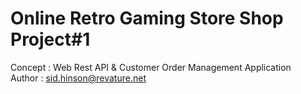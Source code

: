 # Online Retro Gaming Store Shop Project#1
Concept : Web Rest API & Customer Order Management Application\
Author : sid.hinson@revature.net